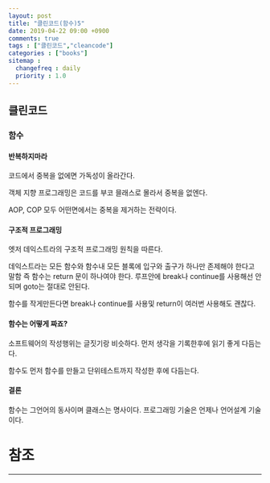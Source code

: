 ```yaml
---
layout: post
title: "클린코드(함수)5"
date: 2019-04-22 09:00 +0900
comments: true
tags : ["클린코드","cleancode"]
categories : ["books"]
sitemap :
  changefreq : daily
  priority : 1.0
---
```


## 클린코드

### 함수

#### 반복하지마라

코드에서 중복을 없에면 가독성이 올라간다. 

객체 지향 프로그래밍은 코드를 부코 믈래스로 몰라서 중복을 없엔다.

AOP, COP 모두 어떤면에서는 중복을 제거하는 전략이다.

#### 구조적 프로그래밍

엣저 데익스트라의 구조적 프로그래밍 원칙을 따른다.

데익스트라는 모든 함수와 함수내 모든 블록에 입구와 출구가 하나만 존제해야 한다고 말함
즉 함수는 return 문이 하나여야 한다. 루프안에 break나 continue를 사용해선 안되며 goto는 절대로 안된다.

함수를 작게만든다면 break나 continue를 사용및 return이 여러번 사용해도 괜찮다.

#### 함수는 어떻게 짜죠?

소프트웨어의 작성행위는 글짓기랑 비슷하다. 먼저 생각을 기록한후에 읽기 좋게 다듬는다.

함수도 먼저 함수를 만들고 단위테스트까지 작성한 후에 다듬는다.

#### 결론 

함수는 그언어의 동사이며 클래스는 명사이다. 프로그래밍 기술은 언제나 언어설계 기술이다.

 


# 참조
-----

